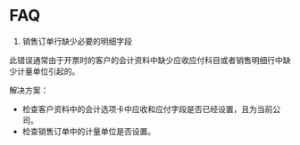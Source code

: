 # FAQ

1. 销售订单行缺少必要的明细字段

此错误通常由于开票时的客户的会计资料中缺少应收应付科目或者销售明细行中缺少计量单位引起的。

解决方案：

* 检查客户资料中的会计选项卡中应收和应付字段是否已经设置，且为当前公司。
* 检查销售订单中的计量单位是否设置。